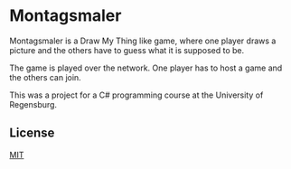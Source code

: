 # Montagsmaler
Montagsmaler is a Draw My Thing like game, where one player draws a picture and the others have to guess what it is supposed to be.

The game is played over the network. One player has to host a game and the others can join.

This was a project for a C# programming course at the University of Regensburg.

## License
[MIT](LICENSE)